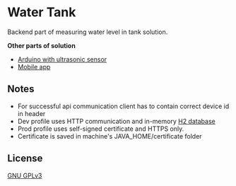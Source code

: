 # Water Tank

Backend part of measuring water level in tank solution.

__Other parts of solution__
* [Arduino with ultrasonic sensor](https://github.com/martin-pechacek/water-tank-arduino)
* [Mobile app](https://github.com/martin-pechacek/water-tank-app)

## Notes
* For successful api communication client has to contain correct device id in header
* Dev profile uses HTTP communication and in-memory [H2 database](https://www.h2database.com/)
* Prod profile uses self-signed certificate and HTTPS only.
* Certificate is saved in machine's JAVA_HOME/certificate folder

## License
[GNU GPLv3](https://choosealicense.com/licenses/gpl-3.0/)